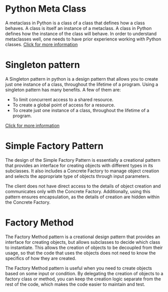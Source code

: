 # Python Meta Class
A metaclass in Python is a class of a class that defines how a class behaves. A class is itself an instance of a metaclass. A class in Python defines how the instance of the class will behave. In order to understand metaclasses well, one needs to have prior experience working with Python classes.
[Click for more information](https://www.datacamp.com/tutorial/python-metaclasses#:~:text=A%20metaclass%20in%20Python%20is,experience%20working%20with%20Python%20classes.)



# Singleton pattern
A Singleton pattern in python is a design pattern that allows you to create just one instance of a class, throughout the lifetime of a program. Using a singleton pattern has many benefits. A few of them are:
- To limit concurrent access to a shared resource.
- To create a global point of access for a resource.
- To create just one instance of a class, throughout the lifetime of a program.

[Click for more information](https://www.geeksforgeeks.org/singleton-pattern-in-python-a-complete-guide/)



# Simple Factory Pattern
The design of the Simple Factory Pattern is essentially a creational pattern that provides an interface for creating objects with different types in its subclasses. It also includes a Concrete Factory to manage object creation and selects the appropriate type of objects through input parameters.

The client does not have direct access to the details of object creation and communicates only with the Concrete Factory. Additionally, using this pattern ensures encapsulation, as the details of creation are hidden within the Concrete Factory.



# Factory Method
The Factory Method pattern is a creational design pattern that provides an interface for creating objects, but allows subclasses to decide which class to instantiate. This allows the creation of objects to be decoupled from their usage, so that the code that uses the objects does not need to know the specifics of how they are created.

The Factory Method pattern is useful when you need to create objects based on some input or condition. By delegating the creation of objects to a factory class or method, you can keep the creation logic separate from the rest of the code, which makes the code easier to maintain and test.